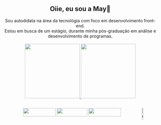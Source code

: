<h2 align="center">Oiie, eu sou a May🔮</h2>

<div align="center"> 
Sou autodidata na área da tecnológia com foco em desenvolvimento front-end. 
<br>
Estou em busca de um estágio, durante minha pós-graduação em análise e desenvolvimento de programas.
</div>

<br>
  
<div align="center">
  <a href="https://github.com/maiinunes">
  <img height="180em" src="https://github-readme-stats.vercel.app/api?username=maiinunes&show_icons=true&theme=nightowl&include_all_commits=true&count_private=true"/>
  <img height="180em" src="https://github-readme-stats.vercel.app/api/top-langs/?username=maiinunes&layout=compact)](https://github.com/maiinunes/github-readme-stats)&theme=nightowl"/>
</div>
    
<div style="display: inline_block">
  <img align="right" alt="may-gif" width="10%" src="https://cdn.discordapp.com/attachments/756311822839054428/1060300276889817218/may_gif_1.gif">
</div>
  
##
  
<div align="center">
  <a href="https://www.linkedin.com/in/maisatnunes/" target="_blank"><img height="28" width="107" src="https://img.shields.io/badge/-LinkedIn-%230077B5?style=for-the-badge&logo=linkedin&logoColor=white" target="_blank"></a> 
  <a href = "mailto:maisa.t.nunes@gmail.com"><img height="28" width="100" src="https://img.shields.io/badge/-Gmail-%23333?style=for-the-badge&logo=gmail&logoColor=white" target="_blank"></a>
  <a href="https://www.instagram.com/maii.ta/" target="_blank"><img height="28" width="107" src="https://img.shields.io/badge/-Instagram-%23E4405F?style=for-the-badge&logo=instagram&logoColor=white" target="_blank"></a>
  
</div>


